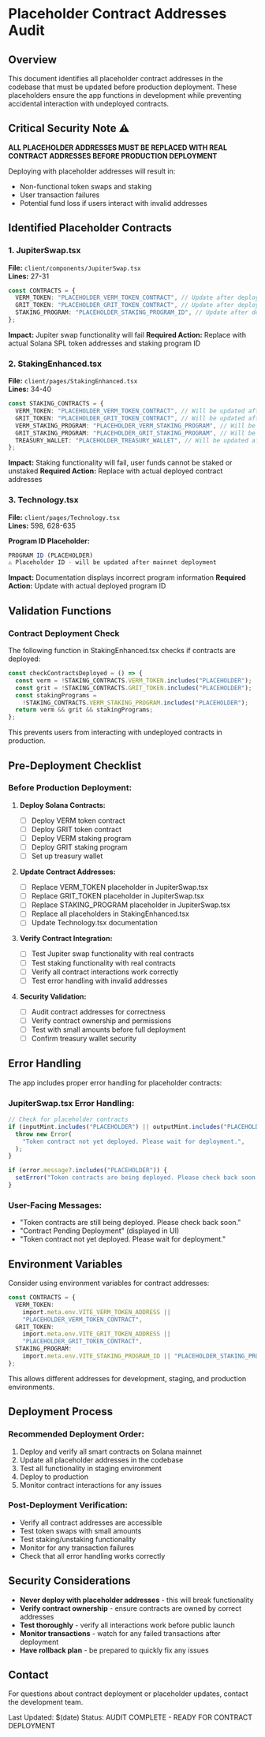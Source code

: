 # Placeholder Contract Addresses Audit

## Overview

This document identifies all placeholder contract addresses in the codebase that must be updated before production deployment. These placeholders ensure the app functions in development while preventing accidental interaction with undeployed contracts.

## Critical Security Note ⚠️

**ALL PLACEHOLDER ADDRESSES MUST BE REPLACED WITH REAL CONTRACT ADDRESSES BEFORE PRODUCTION DEPLOYMENT**

Deploying with placeholder addresses will result in:

- Non-functional token swaps and staking
- User transaction failures
- Potential fund loss if users interact with invalid addresses

## Identified Placeholder Contracts

### 1. JupiterSwap.tsx

**File:** `client/components/JupiterSwap.tsx`  
**Lines:** 27-31

```typescript
const CONTRACTS = {
  VERM_TOKEN: "PLACEHOLDER_VERM_TOKEN_CONTRACT", // Update after deployment
  GRIT_TOKEN: "PLACEHOLDER_GRIT_TOKEN_CONTRACT", // Update after deployment
  STAKING_PROGRAM: "PLACEHOLDER_STAKING_PROGRAM_ID", // Update after deployment
};
```

**Impact:** Jupiter swap functionality will fail
**Required Action:** Replace with actual Solana SPL token addresses and staking program ID

### 2. StakingEnhanced.tsx

**File:** `client/pages/StakingEnhanced.tsx`  
**Lines:** 34-40

```typescript
const STAKING_CONTRACTS = {
  VERM_TOKEN: "PLACEHOLDER_VERM_TOKEN_CONTRACT", // Will be updated after deployment
  GRIT_TOKEN: "PLACEHOLDER_GRIT_TOKEN_CONTRACT", // Will be updated after deployment
  VERM_STAKING_PROGRAM: "PLACEHOLDER_VERM_STAKING_PROGRAM", // Will be updated after deployment
  GRIT_STAKING_PROGRAM: "PLACEHOLDER_GRIT_STAKING_PROGRAM", // Will be updated after deployment
  TREASURY_WALLET: "PLACEHOLDER_TREASURY_WALLET", // Will be updated after deployment
};
```

**Impact:** Staking functionality will fail, user funds cannot be staked or unstaked
**Required Action:** Replace with actual deployed contract addresses

### 3. Technology.tsx

**File:** `client/pages/Technology.tsx`  
**Lines:** 598, 628-635

**Program ID Placeholder:**

```typescript
PROGRAM ID (PLACEHOLDER)
⚠️ Placeholder ID - will be updated after mainnet deployment
```

**Impact:** Documentation displays incorrect program information
**Required Action:** Update with actual deployed program ID

## Validation Functions

### Contract Deployment Check

The following function in StakingEnhanced.tsx checks if contracts are deployed:

```typescript
const checkContractsDeployed = () => {
  const verm = !STAKING_CONTRACTS.VERM_TOKEN.includes("PLACEHOLDER");
  const grit = !STAKING_CONTRACTS.GRIT_TOKEN.includes("PLACEHOLDER");
  const stakingPrograms =
    !STAKING_CONTRACTS.VERM_STAKING_PROGRAM.includes("PLACEHOLDER");
  return verm && grit && stakingPrograms;
};
```

This prevents users from interacting with undeployed contracts in production.

## Pre-Deployment Checklist

### Before Production Deployment:

1. **Deploy Solana Contracts:**

   - [ ] Deploy VERM token contract
   - [ ] Deploy GRIT token contract
   - [ ] Deploy VERM staking program
   - [ ] Deploy GRIT staking program
   - [ ] Set up treasury wallet

2. **Update Contract Addresses:**

   - [ ] Replace VERM_TOKEN placeholder in JupiterSwap.tsx
   - [ ] Replace GRIT_TOKEN placeholder in JupiterSwap.tsx
   - [ ] Replace STAKING_PROGRAM placeholder in JupiterSwap.tsx
   - [ ] Replace all placeholders in StakingEnhanced.tsx
   - [ ] Update Technology.tsx documentation

3. **Verify Contract Integration:**

   - [ ] Test Jupiter swap functionality with real contracts
   - [ ] Test staking functionality with real contracts
   - [ ] Verify all contract interactions work correctly
   - [ ] Test error handling with invalid addresses

4. **Security Validation:**
   - [ ] Audit contract addresses for correctness
   - [ ] Verify contract ownership and permissions
   - [ ] Test with small amounts before full deployment
   - [ ] Confirm treasury wallet security

## Error Handling

The app includes proper error handling for placeholder contracts:

### JupiterSwap.tsx Error Handling:

```typescript
// Check for placeholder contracts
if (inputMint.includes("PLACEHOLDER") || outputMint.includes("PLACEHOLDER")) {
  throw new Error(
    "Token contract not yet deployed. Please wait for deployment.",
  );
}

if (error.message?.includes("PLACEHOLDER")) {
  setError("Token contracts are being deployed. Please check back soon.");
}
```

### User-Facing Messages:

- "Token contracts are still being deployed. Please check back soon."
- "Contract Pending Deployment" (displayed in UI)
- "Token contract not yet deployed. Please wait for deployment."

## Environment Variables

Consider using environment variables for contract addresses:

```typescript
const CONTRACTS = {
  VERM_TOKEN:
    import.meta.env.VITE_VERM_TOKEN_ADDRESS ||
    "PLACEHOLDER_VERM_TOKEN_CONTRACT",
  GRIT_TOKEN:
    import.meta.env.VITE_GRIT_TOKEN_ADDRESS ||
    "PLACEHOLDER_GRIT_TOKEN_CONTRACT",
  STAKING_PROGRAM:
    import.meta.env.VITE_STAKING_PROGRAM_ID || "PLACEHOLDER_STAKING_PROGRAM_ID",
};
```

This allows different addresses for development, staging, and production environments.

## Deployment Process

### Recommended Deployment Order:

1. Deploy and verify all smart contracts on Solana mainnet
2. Update all placeholder addresses in the codebase
3. Test all functionality in staging environment
4. Deploy to production
5. Monitor contract interactions for any issues

### Post-Deployment Verification:

- Verify all contract addresses are accessible
- Test token swaps with small amounts
- Test staking/unstaking functionality
- Monitor for any transaction failures
- Check that all error handling works correctly

## Security Considerations

- **Never deploy with placeholder addresses** - this will break functionality
- **Verify contract ownership** - ensure contracts are owned by correct addresses
- **Test thoroughly** - verify all interactions work before public launch
- **Monitor transactions** - watch for any failed transactions after deployment
- **Have rollback plan** - be prepared to quickly fix any issues

## Contact

For questions about contract deployment or placeholder updates, contact the development team.

Last Updated: $(date)
Status: AUDIT COMPLETE - READY FOR CONTRACT DEPLOYMENT
